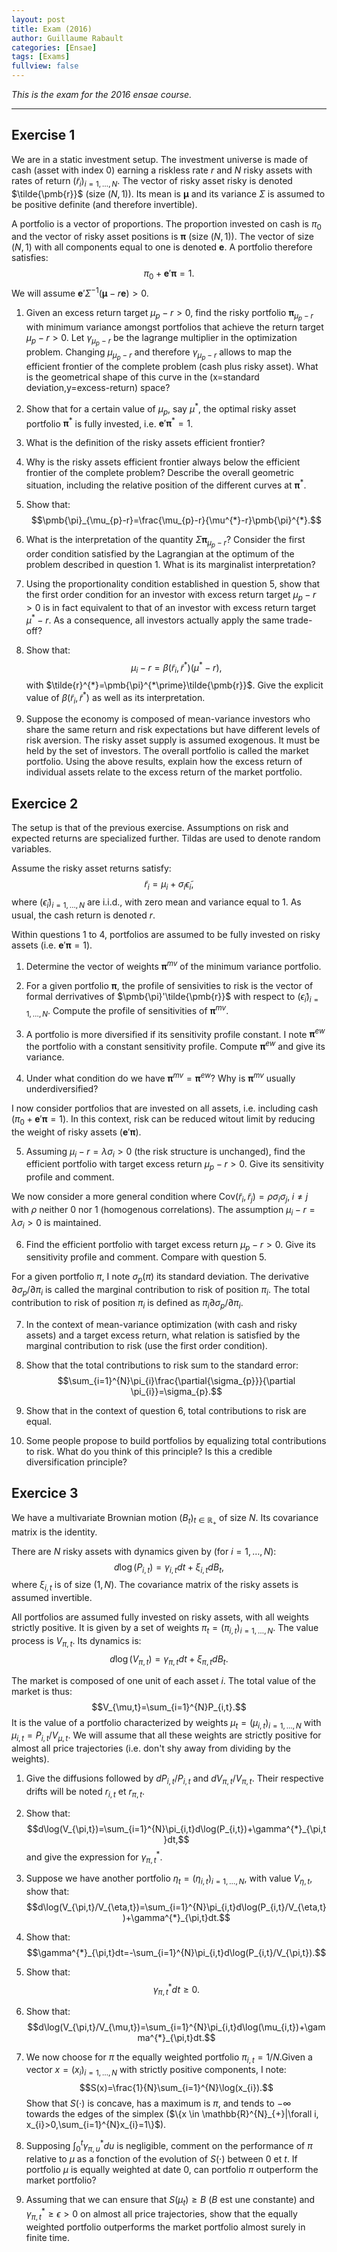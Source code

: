 ```yaml
--- 
layout: post 
title: Exam (2016) 
author: Guillaume Rabault
categories: [Ensae] 
tags: [Exams] 
fullview: false 
--- 
```


*This is the exam for the 2016 ensae course.*

* * * * *


## Exercise 1

We are in a static investment setup. The investment universe is made of cash (asset with index $0$) earning a riskless rate $r$ and $N$ risky assets with rates of return $(\tilde{r}_{i})_{i=1,\ldots,N}$. The vector of risky asset risky is denoted $\tilde{\pmb{r}}$ (size $(N,1)$). Its mean is $\pmb{\mu}$ and its variance $\Sigma$ is assumed to be positive definite (and therefore invertible).

A portfolio is a vector of proportions. The proportion invested on cash is $\pi_{0}$ and the vector of risky asset positions is $\pmb{\pi}$ (size $(N,1)$). The vector of size $(N,1)$ with all components equal to one is denoted $\pmb{e}$. A portfolio therefore satisfies:
$$\pi_{0}+\pmb{e}'\pmb{\pi}=1.$$
We will assume $\pmb{e}'\Sigma^{-1}(\pmb{\mu}-r\pmb{e})>0$.

1. Given an excess return target $\mu_{p}-r>0$, find the risky portfolio $\pmb{\pi}_{\mu_{p}-r}$ with minimum variance amongst portfolios that achieve the return target $\mu_{p}-r>0$. Let $\gamma_{\mu_{p}-r}$ be the lagrange multiplier in the optimization problem. Changing $\mu_{\mu_{p}-r}$ and therefore $\gamma_{\mu_{p}-r}$ allows to map the efficient frontier of the complete problem (cash plus risky asset). What is the geometrical shape of this curve in the (x=standard deviation,y=excess-return) space?

2. Show that for a certain value of $\mu_{p}$, say  $\mu^{*}$, the optimal risky asset portfolio $\pmb{\pi}^{*}$ is fully invested, i.e. $\pmb{e}'\pmb{\pi}^{*}=1$.

3. What is the definition of the risky assets efficient frontier?

4. Why is the risky assets efficient frontier always below the efficient frontier of the complete problem? Describe the overall geometric situation, including the relative position of the different curves at $\pmb{\pi}^{*}$.

5. Show that:
$$\pmb{\pi}_{\mu_{p}-r}=\frac{\mu_{p}-r}{\mu^{*}-r}\pmb{\pi}^{*}.$$

6. What is the interpretation of the quantity $\Sigma\pmb{\pi}_{\mu_{p}-r}$? Consider the first order condition satisfied by the Lagrangian at the optimum of the problem described in question $1$. What is its marginalist interpretation?
 
7. Using the proportionality condition established in question $5$, show that the first order condition for an investor with excess return target $\mu_{p}-r>0$ is in fact equivalent to that of an investor with excess return target $\mu^{*}-r$. As a consequence, all investors actually apply the same trade-off?


8. Show that:
$$\mu_{i}-r=\beta(\tilde{r}_{i},\tilde{r}^{*})(\mu^{*}-r),$$
with $\tilde{r}^{*}=\pmb{\pi}^{*\prime}\tilde{\pmb{r}}$. Give the explicit value of $\beta(\tilde{r}_{i},\tilde{r}^{*})$ as well as its interpretation.

9. Suppose the economy is composed of mean-variance investors who share the same return and risk expectations but have different levels of risk aversion. The risky asset supply is assumed exogenous. It must be held by the set of investors. The overall portfolio is called the market portfolio. Using the above results, explain how the excess return of individual assets relate to the excess return of the market portfolio.


## Exercice 2

The setup is that of the previous exercise. Assumptions on risk and expected returns are specialized further. Tildas are used to denote random variables.

Assume the risky asset returns satisfy:
$$\tilde{r}_{i}=\mu_{i}+\sigma_{i}\tilde{\epsilon}_{i},$$
where $(\tilde{\epsilon}_{i})_{i=1,\ldots,N}$ are i.i.d., with zero mean and variance equal to $1$. As usual, the cash return is denoted $r$.

Within questions $1$ to $4$, portfolios are assumed to be fully invested on risky assets (i.e. $\pmb{e}'\pmb{\pi}=1$).

1. Determine the vector of weights $\pmb{\pi}^{mv}$ of the minimum variance portfolio.

2. For a given portfolio $\pmb{\pi}$, the profile of sensivities to risk is the vector of formal derrivatives of $\pmb{\pi}'\tilde{\pmb{r}}$ with respect to $(\tilde{\epsilon}_{i})_{i=1,\ldots,N}$. Compute the profile of sensitivities of $\pmb{\pi}^{mv}$.

3. A portfolio is more diversified if its sensitivity profile constant. I note $\pmb{\pi}^{ew}$ the portfolio with a constant sensitivity profile. Compute $\pmb{\pi}^{ew}$ and give its variance.

4. Under what condition do we have $\pmb{\pi}^{mv}=\pmb{\pi}^{ew}$? Why is $\pmb{\pi}^{mv}$ usually underdiversified?

I now consider portfolios that are invested on all assets, i.e. including cash ($\pi_{0}+\pmb{e}'\pmb{\pi}=1$). In this context, risk can be reduced witout limit by reducing the weight of risky assets ($\pmb{e}'\pmb{\pi}$).

5. Assuming $\mu_{i}-r=\lambda \sigma_{i}>0$ (the risk structure is unchanged), find the efficient portfolio with target excess return $\mu_{p}-r>0$. Give its sensitivity profile and comment.

We now consider a more general condition where $\text{Cov}(\tilde{r}_{i},\tilde{r}_{j})=\rho \sigma_{i}\sigma_{j},\; i\neq j$ with $\rho$ neither $0$ nor $1$ (homogenous correlations). The assumption $\mu_{i}-r=\lambda \sigma_{i}>0$ is maintained.

6. Find the efficient portfolio with target excess return $\mu_{p}-r>0$. Give its sensitivity profile and comment. Compare with question 5.  

For a given portfolio $\pi$, I note $\sigma_{p}(\pi)$ its standard deviation. The derivative $\partial{\sigma_{p}}/\partial \pi_{i}$ is called the marginal contribution to risk of position $\pi_{i}$. The total contribution to risk of position $\pi_{i}$ is defined as $\pi_{i}\partial{\sigma_{p}}/\partial \pi_{i}$.

7. In the context of mean-variance optimization (with cash and risky assets) and a target excess return, what relation is satisfied by the marginal contribution to risk (use the first order condition). 

8. Show that the total contributions to risk sum to the standard error:
$$\sum_{i=1}^{N}\pi_{i}\frac{\partial{\sigma_{p}}}{\partial \pi_{i}}=\sigma_{p}.$$

9. Show that in the context of question $6$, total contributions to risk are equal.

10. Some people propose to build portfolios by equalizing total contributions to risk. What do you think of this principle? Is this a credible diversification principle?   

## Exercice 3

We have a multivariate Brownian motion $(B_{t})_{t \in \mathbb{R}_{+}}$ of size $N$. Its covariance matrix is the identity.

There are $N$ risky assets with dynamics given by (for $i=1,\ldots,N$):
$$d\log(P_{i,t})=\gamma_{i,t}dt+\xi_{i,t}dB_{t},$$
where $\xi_{i,t}$ is of size $(1,N)$. The covariance matrix of the risky assets is assumed invertible.

All portfolios are assumed fully invested on risky assets, with all weights strictly positive. It is given by a set of weights $\pi_{t}=(\pi_{i,t})_{i=1,\ldots,N}$. The value process is $V_{\pi,t}$. Its dynamics is:
$$d\log(V_{\pi,t})=\gamma_{\pi,t}dt+\xi_{\pi,t}dB_{t}.$$

The market is composed of one unit of each asset $i$. The total value of the market is thus:
$$V_{\mu,t}=\sum_{i=1}^{N}P_{i,t}.$$
It is the value of a portfolio characterized by weights $\mu_{t}=(\mu_{i,t})_{i=1,\ldots,N}$ with $\mu_{i,t}=P_{i,t}/V_{\mu,t}$. We will assume that all these weights are strictly positive for almost all price trajectories (i.e. don't shy away from dividing by the weights).

1. Give the diffusions followed by $dP_{i,t}/P_{i,t}$ and $dV_{\pi,t}/V_{\pi,t}$. Their respective drifts will be noted $r_{i,t}$ et $r_{\pi,t}$.


2. Show that: 
$$d\log(V_{\pi,t})=\sum_{i=1}^{N}\pi_{i,t}d\log(P_{i,t})+\gamma^{*}_{\pi,t}dt,$$
and give the expression for $\gamma^{*}_{\pi,t}$.

3. Suppose we have another portfolio $\eta_{t}=(\eta_{i,t})_{i=1,\ldots,N}$, with value $V_{\eta,t}$, show that:
$$d\log(V_{\pi,t}/V_{\eta,t})=\sum_{i=1}^{N}\pi_{i,t}d\log(P_{i,t}/V_{\eta,t})+\gamma^{*}_{\pi,t}dt.$$

4. Show that:
$$\gamma^{*}_{\pi,t}dt=-\sum_{i=1}^{N}\pi_{i,t}d\log(P_{i,t}/V_{\pi,t}).$$

5. Show that:
$$\gamma^{*}_{\pi,t}dt \geq 0.$$

6. Show that:
$$d\log(V_{\pi,t}/V_{\mu,t})=\sum_{i=1}^{N}\pi_{i,t}d\log(\mu_{i,t})+\gamma^{*}_{\pi,t}dt.$$

7. We now choose for $\pi$ the equally weighted portfolio $\pi_{i,t}=1/N$.Given a vector $x=(x_{i})_{i=1,\ldots,N}$ with strictly positive components, I note:
$$S(x)=\frac{1}{N}\sum_{i=1}^{N}\log(x_{i}).$$ 
Show that $S(\cdot)$ is concave, has a maximum is $\pi$, and tends to $-\infty$ towards the edges of the simplex ($\{x \in \mathbb{R}^{N}_{+}|\forall i, x_{i}>0,\sum_{i=1}^{N}x_{i}=1\}$).

8. Supposing $\int_{0}^{t}\gamma^{*}_{\pi,u}du$ is negligible, comment on the performance of $\pi$ relative to $\mu$ as a fonction of the evolution of $S(\cdot)$ between $0$ et $t$. If portfolio $\mu$ is equally weighted at date $0$, can portfolio $\pi$ outperform the market portfolio?

9. Assuming that we can ensure that $S(\mu_{t}) \geq B$ ($B$ est une constante) and $\gamma^{*}_{\pi,t}\geq \epsilon >0$ on almost all price trajectories, show that the equally weighted portfolio outperforms the market portfolio almost surely in finite time. 






